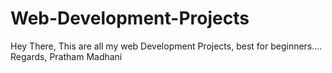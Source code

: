 # Web-Development-Projects
Hey There,
This are all my web Development Projects, best for beginners....
Regards,
Pratham Madhani
